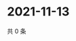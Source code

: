 # 2021-11-13

共 0 条

<!-- BEGIN WEIBO -->
<!-- 最后更新时间 Sat Nov 13 2021 14:16:28 GMT+0800 (China Standard Time) -->

<!-- END WEIBO -->
